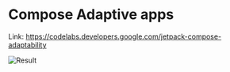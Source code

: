 # Compose Adaptive apps
Link: https://codelabs.developers.google.com/jetpack-compose-adaptability

![Result](result/result.gif)
